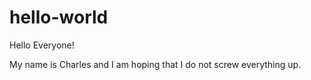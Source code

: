 # hello-world
Hello Everyone!

My name is Charles and I am hoping that I do not screw everything up. 
